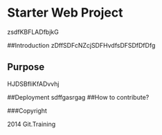 # Starter Web Project
zsdfKBFLADfbjkG

##Introduction
zDffSDFcNZcjSDFHvdfsDFSDfDfDfg

## Purpose
HJDSBfliKfADvvhj

##Deployment
sdffgasrgag
##How to contribute?


###Copyright

2014 Git.Training